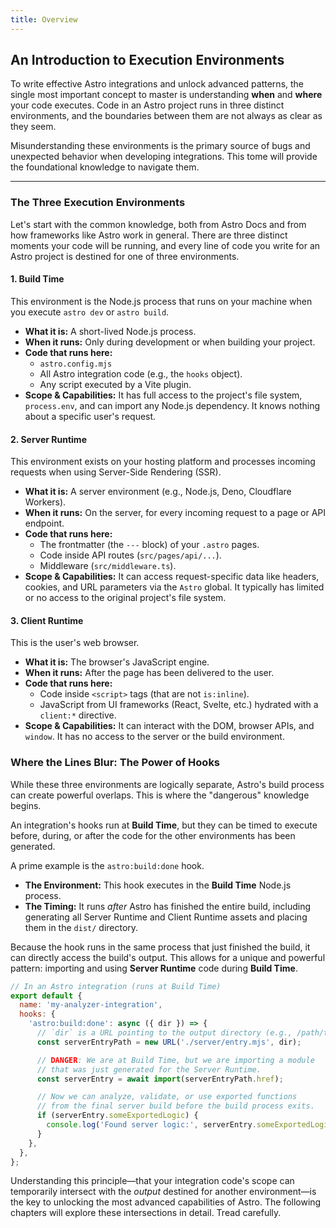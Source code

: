 ```yaml
---
title: Overview
---
```


## An Introduction to Execution Environments

To write effective Astro integrations and unlock advanced patterns, the single most important concept to master is understanding **when** and **where** your code executes. Code in an Astro project runs in three distinct environments, and the boundaries between them are not always as clear as they seem.

Misunderstanding these environments is the primary source of bugs and unexpected behavior when developing integrations. This tome will provide the foundational knowledge to navigate them.

---

### The Three Execution Environments

Let's start with the common knowledge, both from Astro Docs and from how frameworks like Astro work in general.
There are three distinct moments your code will be running, and every line of code you write for an Astro project is destined for one of three environments.

#### 1. Build Time

This environment is the Node.js process that runs on your machine when you execute `astro dev` or `astro build`.

- **What it is:** A short-lived Node.js process.
- **When it runs:** Only during development or when building your project.
- **Code that runs here:**
  - `astro.config.mjs`
  - All Astro integration code (e.g., the `hooks` object).
  - Any script executed by a Vite plugin.
- **Scope & Capabilities:** It has full access to the project's file system, `process.env`, and can import any Node.js dependency. It knows nothing about a specific user's request.

#### 2. Server Runtime

This environment exists on your hosting platform and processes incoming requests when using Server-Side Rendering (SSR).

- **What it is:** A server environment (e.g., Node.js, Deno, Cloudflare Workers).
- **When it runs:** On the server, for every incoming request to a page or API endpoint.
- **Code that runs here:**
  - The frontmatter (the `---` block) of your `.astro` pages.
  - Code inside API routes (`src/pages/api/...`).
  - Middleware (`src/middleware.ts`).
- **Scope & Capabilities:** It can access request-specific data like headers, cookies, and URL parameters via the `Astro` global. It typically has limited or no access to the original project's file system.

#### 3. Client Runtime

This is the user's web browser.

- **What it is:** The browser's JavaScript engine.
- **When it runs:** After the page has been delivered to the user.
- **Code that runs here:**
  - Code inside `<script>` tags (that are not `is:inline`).
  - JavaScript from UI frameworks (React, Svelte, etc.) hydrated with a `client:*` directive.
- **Scope & Capabilities:** It can interact with the DOM, browser APIs, and `window`. It has no access to the server or the build environment.

### Where the Lines Blur: The Power of Hooks

While these three environments are logically separate, Astro's build process can create powerful overlaps. This is where the "dangerous" knowledge begins.

An integration's hooks run at **Build Time**, but they can be timed to execute before, during, or after the code for the other environments has been generated.

A prime example is the `astro:build:done` hook.

- **The Environment:** This hook executes in the **Build Time** Node.js process.
- **The Timing:** It runs _after_ Astro has finished the entire build, including generating all Server Runtime and Client Runtime assets and placing them in the `dist/` directory.

Because the hook runs in the same process that just finished the build, it can directly access the build's output. This allows for a unique and powerful pattern: importing and using **Server Runtime** code during **Build Time**.

```js
// In an Astro integration (runs at Build Time)
export default {
  name: 'my-analyzer-integration',
  hooks: {
    'astro:build:done': async ({ dir }) => {
      // `dir` is a URL pointing to the output directory (e.g., /path/to/project/dist/)
      const serverEntryPath = new URL('./server/entry.mjs', dir);

      // DANGER: We are at Build Time, but we are importing a module
      // that was just generated for the Server Runtime.
      const serverEntry = await import(serverEntryPath.href);

      // Now we can analyze, validate, or use exported functions
      // from the final server build before the build process exits.
      if (serverEntry.someExportedLogic) {
        console.log('Found server logic:', serverEntry.someExportedLogic.toString());
      }
    },
  },
};
```

Understanding this principle—that your integration code's scope can temporarily intersect with the _output_ destined for another environment—is the key to unlocking the most advanced capabilities of Astro. The following chapters will explore these intersections in detail. Tread carefully.
